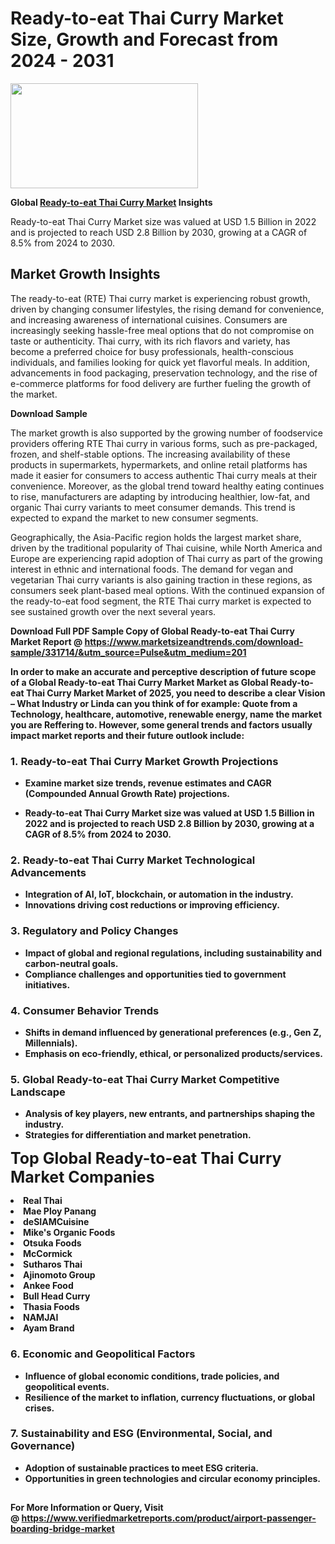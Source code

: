 <H1>Ready-to-eat Thai Curry Market Size, Growth and Forecast from 2024 - 2031</H1><img class="aligncenter size-medium wp-image-584254" src="https://thirdeyenews.in/wp-content/uploads/2024/09/Global-Market-Research-300x168.jpeg" alt="" width="300" height="168" /><p><strong>Global&nbsp;<a href="https://www.marketsizeandtrends.com/download-sample/331714/&amp;utm_source=Pulse&amp;utm_medium=201">Ready-to-eat Thai Curry Market</a> Insights</strong></p><p>Ready-to-eat Thai Curry Market size was valued at USD 1.5 Billion in 2022 and is projected to reach USD 2.8 Billion by 2030, growing at a CAGR of 8.5% from 2024 to 2030.</p><p><h2>Market Growth Insights</h2> <p>The ready-to-eat (RTE) Thai curry market is experiencing robust growth, driven by changing consumer lifestyles, the rising demand for convenience, and increasing awareness of international cuisines. Consumers are increasingly seeking hassle-free meal options that do not compromise on taste or authenticity. Thai curry, with its rich flavors and variety, has become a preferred choice for busy professionals, health-conscious individuals, and families looking for quick yet flavorful meals. In addition, advancements in food packaging, preservation technology, and the rise of e-commerce platforms for food delivery are further fueling the growth of the market.</p> <p><strong>Download Sample</strong></p> <p>The market growth is also supported by the growing number of foodservice providers offering RTE Thai curry in various forms, such as pre-packaged, frozen, and shelf-stable options. The increasing availability of these products in supermarkets, hypermarkets, and online retail platforms has made it easier for consumers to access authentic Thai curry meals at their convenience. Moreover, as the global trend toward healthy eating continues to rise, manufacturers are adapting by introducing healthier, low-fat, and organic Thai curry variants to meet consumer demands. This trend is expected to expand the market to new consumer segments.</p> <p>Geographically, the Asia-Pacific region holds the largest market share, driven by the traditional popularity of Thai cuisine, while North America and Europe are experiencing rapid adoption of Thai curry as part of the growing interest in ethnic and international foods. The demand for vegan and vegetarian Thai curry variants is also gaining traction in these regions, as consumers seek plant-based meal options. With the continued expansion of the ready-to-eat food segment, the RTE Thai curry market is expected to see sustained growth over the next several years.</p> <p><strong></p><p><span class=""><strong>Download Full PDF Sample Copy of Global Ready-to-eat Thai Curry Market Report</strong> @ <a href="https://www.marketsizeandtrends.com/download-sample/331714/&amp;utm_source=Pulse&amp;utm_medium=201" target="_blank">https://www.marketsizeandtrends.com/download-sample/331714/&amp;utm_source=Pulse&amp;utm_medium=201</a></span></p><p>In order to make an accurate and perceptive description of future scope of a Global&nbsp;Ready-to-eat Thai Curry Market Market as Global&nbsp;Ready-to-eat Thai Curry Market Market of 2025, you need to describe a clear Vision &ndash; What Industry or Linda can you think of for example: Quote from a Technology, healthcare, automotive, renewable energy, name the market you are Reffering to. However, some general trends and factors usually impact market reports and their future outlook include:</p><h3>1.&nbsp;<strong>Ready-to-eat Thai Curry Market Growth Projections</strong></h3><ul><li>Examine market size trends, revenue estimates and CAGR (Compounded Annual Growth Rate) projections.</li><li><p>Ready-to-eat Thai Curry Market size was valued at USD 1.5 Billion in 2022 and is projected to reach USD 2.8 Billion by 2030, growing at a CAGR of 8.5% from 2024 to 2030.</p></li></ul><h3>2.&nbsp;<strong>Ready-to-eat Thai Curry Market Technological Advancements</strong></h3><ul><li>Integration of AI, IoT, blockchain, or automation in the industry.</li><li>Innovations driving cost reductions or improving efficiency.</li></ul><h3>3.&nbsp;<strong>Regulatory and Policy Changes</strong></h3><ul><li>Impact of global and regional regulations, including sustainability and carbon-neutral goals.</li><li>Compliance challenges and opportunities tied to government initiatives.</li></ul><h3>4.&nbsp;<strong>Consumer Behavior Trends</strong></h3><ul><li>Shifts in demand influenced by generational preferences (e.g., Gen Z, Millennials).</li><li>Emphasis on eco-friendly, ethical, or personalized products/services.</li></ul><h3>5.&nbsp;<strong>Global Ready-to-eat Thai Curry Market Competitive Landscape</strong></h3><ul><li>Analysis of key players, new entrants, and partnerships shaping the industry.</li><li>Strategies for differentiation and market penetration.</li></ul><p data-pm-slice="1 1 []"><span style="color: inherit; font-family: inherit; font-size: 25px;">Top Global Ready-to-eat Thai Curry Market Companies</span></p><div class="" data-test-id=""><p><li>Real Thai</li><li> Mae Ploy Panang</li><li> deSIAMCuisine</li><li> Mike's Organic Foods</li><li> Otsuka Foods</li><li> McCormick</li><li> Sutharos Thai</li><li> Ajinomoto Group</li><li> Ankee Food</li><li> Bull Head Curry</li><li> Thasia Foods</li><li> NAMJAI</li><li> Ayam Brand</li></p></div><h3>6.&nbsp;<strong>Economic and Geopolitical Factors</strong></h3><ul><li>Influence of global economic conditions, trade policies, and geopolitical events.</li><li>Resilience of the market to inflation, currency fluctuations, or global crises.</li></ul><h3>7.&nbsp;<strong>Sustainability and ESG (Environmental, Social, and Governance)</strong></h3><ul><li>Adoption of sustainable practices to meet ESG criteria.</li><li>Opportunities in green technologies and circular economy principles.</li></ul><h2><strong style="font-size: 14px;">For More Information or Query, Visit @&nbsp;</strong><a style="background-color: #ffffff; font-size: 14px;" href="https://www.marketsizeandtrends.com/report/ready-to-eat-thai-curry-market/" target="_blank">https://www.verifiedmarketreports.com/product/airport-passenger-boarding-bridge-market</a></h2>
